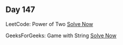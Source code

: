 ## Day 147

LeetCode: Power of Two
[Solve Now](https://leetcode.com/problems/power-of-two/description/)

GeeksForGeeks: Game with String 
[Solve Now](https://www.geeksforgeeks.org/problems/game-with-string4100/1)